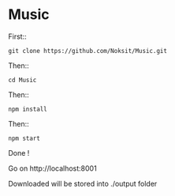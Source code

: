 # Music
First::

`git clone https://github.com/Noksit/Music.git`

Then::

`cd Music`

Then::

`npm install`

Then::

`npm start`

Done !

Go on http://localhost:8001

Downloaded will be stored into ./output folder
